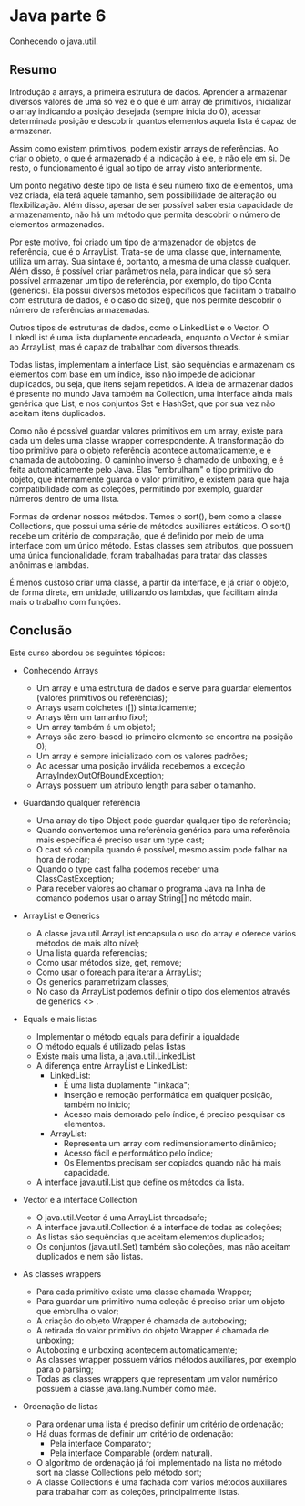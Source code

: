# Java parte 6
Conhecendo o java.util.

## Resumo
Introdução a arrays, a primeira estrutura de dados. Aprender a armazenar diversos valores de uma só vez e o que é um array de primitivos, inicializar o array indicando a posição desejada (sempre inicia do 0), acessar determinada posição e descobrir quantos elementos aquela lista é capaz de armazenar.

Assim como existem primitivos, podem existir arrays de referências. Ao criar o objeto, o que é armazenado é a indicação à ele, e não ele em si. De resto, o funcionamento é igual ao tipo de array visto anteriormente.

Um ponto negativo deste tipo de lista é seu número fixo de elementos, uma vez criada, ela terá aquele tamanho, sem possibilidade de alteração ou flexibilização. Além disso, apesar de ser possível saber esta capacidade de armazenamento, não há um método que permita descobrir o número de elementos armazenados.

Por este motivo, foi criado um tipo de armazenador de objetos de referência, que é o ArrayList. Trata-se de uma classe que, internamente, utiliza um array. Sua sintaxe é, portanto, a mesma de uma classe qualquer. Além disso, é possível criar parâmetros nela, para indicar que só será possível armazenar um tipo de referência, por exemplo, do tipo Conta (generics). Ela possui diversos métodos específicos que facilitam o trabalho com estrutura de dados, é o caso do size(), que nos permite descobrir o número de referências armazenadas. 

Outros tipos de estruturas de dados, como o LinkedList e o Vector. O LinkedList é uma lista duplamente encadeada, enquanto o Vector é similar ao ArrayList, mas é capaz de trabalhar com diversos threads.

Todas listas, implementam a interface List, são sequências e armazenam os elementos com base em um índice, isso não impede de adicionar duplicados, ou seja, que itens sejam repetidos. A ideia de armazenar dados é presente no mundo Java também na Collection, uma interface ainda mais genérica que List, e nos conjuntos Set e HashSet, que por sua vez não aceitam itens duplicados.

Como não é possível guardar valores primitivos em um array, existe para cada um deles uma classe wrapper correspondente. A transformação do tipo primitivo para o objeto referência acontece automaticamente, e é chamada de autoboxing. O caminho inverso é chamado de unboxing, e é feita automaticamente pelo Java. Elas "embrulham" o tipo primitivo do objeto, que internamente guarda o valor primitivo, e existem para que haja compatibilidade com as coleções, permitindo por exemplo, guardar números dentro de uma lista.

Formas de ordenar nossos métodos. Temos o sort(), bem como a classe Collections, que possui uma série de métodos auxiliares estáticos. O sort() recebe um critério de comparação, que é definido por meio de uma interface com um único método. Estas classes sem atributos, que possuem uma única funcionalidade, foram trabalhadas para tratar das classes anônimas e lambdas.

É menos custoso criar uma classe, a partir da interface, e já criar o objeto, de forma direta, em unidade, utilizando os lambdas, que facilitam ainda mais o trabalho com funções.

## Conclusão
Este curso abordou os seguintes tópicos:

* Conhecendo Arrays
  * Um array é uma estrutura de dados e serve para guardar elementos (valores primitivos ou referências);
  * Arrays usam colchetes ([]) sintaticamente;
  * Arrays têm um tamanho fixo!;
  * Um array também é um objeto!;
  * Arrays são zero-based (o primeiro elemento se encontra na posição 0);
  * Um array é sempre inicializado com os valores padrões;
  * Ao acessar uma posição inválida recebemos a exceção ArrayIndexOutOfBoundException;
  * Arrays possuem um atributo length para saber o tamanho.
  
* Guardando qualquer referência
  * Uma array do tipo Object pode guardar qualquer tipo de referência;
  * Quando convertemos uma referência genérica para uma referência mais específica é preciso usar um type cast;
  * O cast só compila quando é possível, mesmo assim pode falhar na hora de rodar;
  * Quando o type cast falha podemos receber uma ClassCastException;
  * Para receber valores ao chamar o programa Java na linha de comando podemos usar o array String[] no método main.
  
* ArrayList e Generics
  * A classe java.util.ArrayList encapsula o uso do array e oferece vários métodos de mais alto nível;
  * Uma lista guarda referencias;
  * Como usar métodos size, get, remove;
  * Como usar o foreach para iterar a ArrayList;
  * Os generics parametrizam classes;
  * No caso da ArrayList podemos definir o tipo dos elementos através de generics <> .
  
* Equals e mais listas
  * Implementar o método equals para definir a igualdade
  * O método equals é utilizado pelas listas
  * Existe mais uma lista, a java.util.LinkedList
  * A diferença entre ArrayList e LinkedList: 
     * LinkedList:
        * É uma lista duplamente "linkada";
        * Inserção e remoção performática em qualquer posição, também no início;
        * Acesso mais demorado pelo índice, é preciso pesquisar os elementos.
     * ArrayList:
       * Representa um array com redimensionamento dinâmico;
       * Acesso fácil e performático pelo índice;
       * Os Elementos precisam ser copiados quando não há mais capacidade.
  * A interface java.util.List que define os métodos da lista.
  
* Vector e a interface Collection
  * O java.util.Vector é uma ArrayList threadsafe;
  * A interface java.util.Collection é a interface de todas as coleções;
  * As listas são sequências que aceitam elementos duplicados;
  * Os conjuntos (java.util.Set) também são coleções, mas não aceitam duplicados e nem são listas.
  
* As classes wrappers
  * Para cada primitivo existe uma classe chamada Wrapper;
  * Para guardar um primitivo numa coleção é preciso criar um objeto que embrulha o valor;
  * A criação do objeto Wrapper é chamada de autoboxing;
  * A retirada do valor primitivo do objeto Wrapper é chamada de unboxing;
  * Autoboxing e unboxing acontecem automaticamente;
  * As classes wrapper possuem vários métodos auxiliares, por exemplo para o parsing;
  * Todas as classes wrappers que representam um valor numérico possuem a classe java.lang.Number como mãe.
  
* Ordenação de listas
  * Para ordenar uma lista é preciso definir um critério de ordenação;
  * Há duas formas de definir um critério de ordenação:
    * Pela interface Comparator;
    * Pela interface Comparable (ordem natural).
  * O algoritmo de ordenação já foi implementado na lista no método sort na classe Collections pelo método sort;
  * A classe Collections é uma fachada com vários métodos auxiliares para trabalhar com as coleções, principalmente listas.


  
